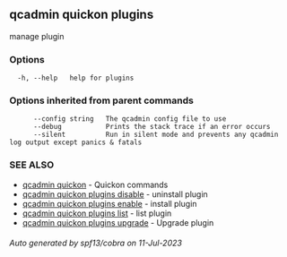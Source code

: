 ## qcadmin quickon plugins

manage plugin

### Options

```
  -h, --help   help for plugins
```

### Options inherited from parent commands

```
      --config string   The qcadmin config file to use
      --debug           Prints the stack trace if an error occurs
      --silent          Run in silent mode and prevents any qcadmin log output except panics & fatals
```

### SEE ALSO

* [qcadmin quickon](qcadmin_quickon.md)	 - Quickon commands
* [qcadmin quickon plugins disable](qcadmin_quickon_plugins_disable.md)	 - uninstall plugin
* [qcadmin quickon plugins enable](qcadmin_quickon_plugins_enable.md)	 - install plugin
* [qcadmin quickon plugins list](qcadmin_quickon_plugins_list.md)	 - list plugin
* [qcadmin quickon plugins upgrade](qcadmin_quickon_plugins_upgrade.md)	 - Upgrade plugin

###### Auto generated by spf13/cobra on 11-Jul-2023
